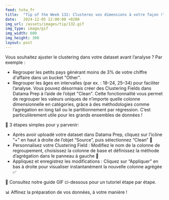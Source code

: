 ```yaml
---
feed: totw_fr
title:  "Tip of the Week 132: Clusterez vos dimensions à votre façon !"
date:   2024-12-05 12:00:00 +0200
img_url: /assets/images/tip/132.gif
img_type: image/gif
img_width: 600
img_height: 300
layout: post
---
```


Vous souhaitez ajuster le clustering dans votre dataset avant l’analyse ? Par exemple :
  * Regrouper les petits pays générant moins de 3% de votre chiffre d'affaire dans un bucket "Other".
  * Regrouper les âges en intervalles (par ex. : 18–24, 25–34) pour faciliter l’analyse.
Vous pouvez désormais créer des Clustering Fields dans Datama Prep à l’aide de l’objet "Clean". Cette fonctionnalité vous permet de regrouper les valeurs uniques de n’importe quelle colonne dimensionnelle en catégories, grâce à des méthodologies comme l’agrégation en long tail ou le partitionnement par régression. C’est particulièrement utile pour les grands ensembles de données !  

🔧 3 étapes simples pour y parvenir:
  * Après avoir uploadé votre dataset dans Datama Prep, cliquez sur l’icône “+” en haut à droite de l’objet “Source”, puis sélectionnez “Clean” 🧹️
  * Personnalisez votre Clustering Field : Modifiez le nom de la colonne de regroupement, choisissez la colonne de base et définissez la méthode d’agrégation dans le panneau à gauche 📝
  * Appliquez et enregistrez les modifications : Cliquez sur “Appliquer” en bas à droite pour visualiser instantanément la nouvelle colonne agrégée ✅

🎥 Consultez notre guide GIF ci-dessous pour un tutoriel étape par étape.  

📊 Affinez la préparation de vos données, à votre manière !
